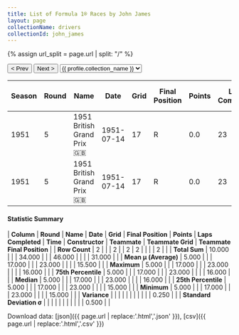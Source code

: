 ```yaml
---
title: List of Formula 1® Races by John James
layout: page
collectionName: drivers
collectionId: john_james
---
```


{% assign url_split = page.url | split: "/" %}
<div id="collection-navigation">
<button onclick="selector.options[selector.selectedIndex-1].value && (window.location = selector.options[selector.selectedIndex-1].value);">&lt; Prev</button>
<button onclick="selector.options[selector.selectedIndex+1].value && (window.location = selector.options[selector.selectedIndex+1].value);">Next &gt;</button>
<select id="selector" onchange="this.options[this.selectedIndex].value && (window.location = this.options[this.selectedIndex].value);">
  {% for collectionId in site.data[page.collectionName].refs %}
    {% if collectionId == page.collectionId %}
      {% assign selected = "selected" %}
    {% else %}
      {% assign selected = "" %}
    {% endif %}
    {% assign profile = site.data[page.collectionName][collectionId].profile %}
    <option value="/f1/{{ page.collectionName }}/{{ collectionId }}/{{ url_split[4] }}" {{ selected }}>{{ profile.collection_name }}</option>
  {% endfor %}
</select>
</div>

| Season | Round | Name | Date | Grid | Final Position | Points | Laps Completed | Time | Constructor | Teammate | Teammate Grid | Teammate Final Position |
|--|--|--|--|--|--|--|--|--|--|--|--|--|
| 1951 | 5 | 1951 British Grand Prix 🇬🇧 | 1951-07-14 | 17 | R | 0.0 | 23 |   | Maserati 🇮🇹 | [Philip Fotheringham-Parker 🇬🇧](/f1/drivers/parker) | 16 | R |
| 1951 | 5 | 1951 British Grand Prix 🇬🇧 | 1951-07-14 | 17 | R | 0.0 | 23 |   | Maserati 🇮🇹 | [David Murray 🇬🇧](/f1/drivers/murray) | 15 | R |

#### Statistic Summary

| **Column** | **Round** | **Name** | **Date** | **Grid** | **Final Position** | **Points** | **Laps Completed** | **Time** | **Constructor** | **Teammate** | **Teammate Grid** | **Teammate Final Position** |
| **Row Count** | 2 |  |  | 2 |  | 2 | 2 |  |  |  | 2 |  |
| **Total Sum** | 10.000 |  |  | 34.000 |  |  | 46.000 |  |  |  | 31.000 |  |
| **Mean μ (Average)** | 5.000 |  |  | 17.000 |  |  | 23.000 |  |  |  | 15.500 |  |
| **Maximum** | 5.000 |  |  | 17.000 |  |  | 23.000 |  |  |  | 16.000 |  |
| **75th Percentile** | 5.000 |  |  | 17.000 |  |  | 23.000 |  |  |  | 16.000 |  |
| **Median** | 5.000 |  |  | 17.000 |  |  | 23.000 |  |  |  | 16.000 |  |
| **25th Percentile** | 5.000 |  |  | 17.000 |  |  | 23.000 |  |  |  | 15.000 |  |
| **Minimum** | 5.000 |  |  | 17.000 |  |  | 23.000 |  |  |  | 15.000 |  |
| **Variance** |  |  |  |  |  |  |  |  |  |  | 0.250 |  |
| **Standard Deviation σ** |  |  |  |  |  |  |  |  |  |  | 0.500 |  |

Download data: [json]({{ page.url | replace:'.html','.json' }}), [csv]({{ page.url | replace:'.html','.csv' }})
